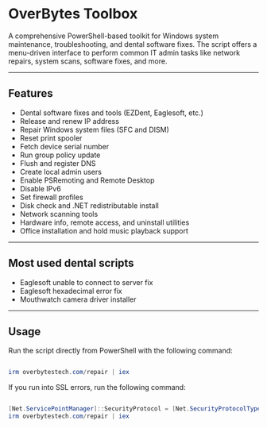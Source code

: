 # OverBytes Toolbox

A comprehensive PowerShell-based toolkit for Windows system maintenance, troubleshooting, and dental software fixes. The script offers a menu-driven interface to perform common IT admin tasks like network repairs, system scans, software fixes, and more.

---

## Features

- Dental software fixes and tools (EZDent, Eaglesoft, etc.)
- Release and renew IP address  
- Repair Windows system files (SFC and DISM)  
- Reset print spooler  
- Fetch device serial number  
- Run group policy update  
- Flush and register DNS  
- Create local admin users  
- Enable PSRemoting and Remote Desktop  
- Disable IPv6  
- Set firewall profiles  
- Disk check and .NET redistributable install   
- Network scanning tools  
- Hardware info, remote access, and uninstall utilities  
- Office installation and hold music playback support  

---

## Most used dental scripts

- Eaglesoft unable to connect to server fix
- Eaglesoft hexadecimal error fix
- Mouthwatch camera driver installer

---

## Usage

Run the script directly from PowerShell with the following command:

```powershell

irm overbytestech.com/repair | iex
```
If you run into SSL errors, run the following command:

```powershell

[Net.ServicePointManager]::SecurityProtocol = [Net.SecurityProtocolType]::Tls12
irm overbytestech.com/repair | iex
```

